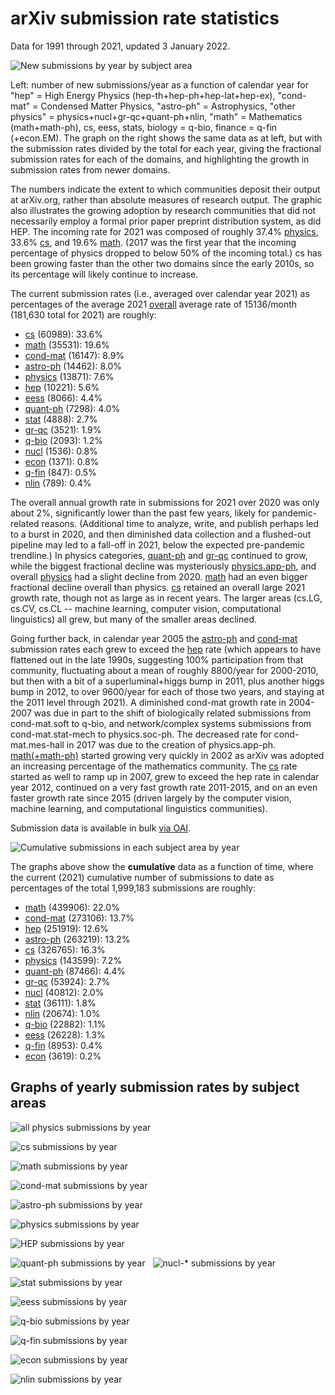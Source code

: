 # arXiv submission rate statistics

Data for 1991 through 2021, updated 3 January 2022.

![New submissions by year by subject area](newsubs.png)

Left: number of new submissions/year as a function of calendar year for "hep" = High Energy Physics (hep-th+hep-ph+hep-lat+hep-ex), "cond-mat" = Condensed Matter Physics, "astro-ph" = Astrophysics, "other physics" = physics+nucl+gr-qc+quant-ph+nlin, "math" = Mathematics (math+math-ph), cs, eess, stats, biology = q-bio, finance = q-fin (+econ.EM). The graph on the right shows the same data as at left, but with the submission rates divided by the total for each year, giving the fractional submission rates for each of the domains, and highlighting the growth in submission rates from newer domains.

The numbers indicate the extent to which communities deposit their output at arXiv.org, rather than absolute measures of research output. The graphic also illustrates the growing adoption by research communities that did not necessarily
employ a formal prior paper preprint distribution system, as did HEP. The incoming rate for 2021 was composed of roughly 37.4% [physics](#phys_yearly), 33.6% [cs](#cs_yearly), and 19.6% [math](#math_yearly).
(2017 was the first year that the incoming percentage of physics dropped to below 50% of the incoming total.) cs has been growing faster than the other two domains since the early 2010s, so its percentage will likely continue to increase.

The current submission rates (i.e., averaged over calendar year 2021) as percentages of the average 2021 [overall](http://arxiv.org/stats/monthly_submissions) average rate of 15136/month (181,630 total for 2021) are roughly:

-   [cs](#cs_yearly) (60989): 33.6%
-   [math](#math_yearly) (35531): 19.6%
-   [cond-mat](#cond-mat_yearly) (16147): 8.9%
-   [astro-ph](#astro-ph_yearly) (14462): 8.0%
-   [physics](#physics_yearly) (13871): 7.6%
-   [hep](#hep_yearly) (10221): 5.6%
-   [eess](#eess_yearly) (8066): 4.4%
-   [quant-ph](#quant-ph_yearly) (7298): 4.0%
-   [stat](#stat_yearly) (4888): 2.7%
-   [gr-qc](#gr-qc_yearly) (3521): 1.9%
-   [q-bio](#q-bio_yearly) (2093): 1.2%
-   [nucl](#nucl_yearly) (1536): 0.8%
-   [econ](#econ_yearly) (1371): 0.8%
-   [q-fin](#q-fin_yearly) (847): 0.5%
-   [nlin](#nlin_yearly) (789): 0.4%

The overall annual growth rate in submissions for 2021 over 2020 was only about 2%, significantly lower than the past few years, likely for pandemic-related reasons. (Additional time to analyze, write, and publish perhaps led to a burst in 2020, and then diminished data collection and a flushed-out pipeline may led to a fall-off in 2021, below the expected pre-pandemic trendline.) In physics categories, [quant-ph](#quant-ph_yearly) and [gr-qc](#gr-qc_yearly) continued to grow, while the biggest fractional decline was mysteriously [physics.app-ph](#physics_yearly), and overall [physics](#phys_yearly) had a slight decline from 2020. [math](#math_yearly) had an even bigger fractional decline overall than physics. [cs](#cs_yearly) retained an overall large 2021 growth rate, though not as large as in recent years. The larger areas (cs.LG, cs.CV, cs.CL
-- machine learning, computer vision, computational linguistics) all grew, but many of the smaller areas declined.

Going further back, in calendar year 2005 the [astro-ph](#astro-ph_yearly) and [cond-mat](#cond-mat_yearly) submission rates each grew to exceed the [hep](#hep_yearly) rate (which appears to have flattened out in the late 1990s, suggesting 100% participation from that community, fluctuating about a mean of roughly 8800/year for 2000-2010, but then with a bit of a superluminal+higgs bump in 2011, plus another higgs bump in 2012, to over 9600/year for each of those two years, and staying at the 2011 level through 2021). A diminished cond-mat growth rate in 2004-2007 was due in part to the shift of biologically related submissions from cond-mat.soft to q-bio, and network/complex systems submissions from cond-mat.stat-mech to physics.soc-ph. The decreased rate for cond-mat.mes-hall in 2017 was due to the creation of physics.app-ph. [math(+math-ph)](#math_yearly) started growing very quickly in 2002 as arXiv was adopted an increasing percentage of the mathematics community. The [cs](#cs_yearly) rate started as well to ramp up in 2007, grew to exceed the hep rate in calendar year 2012, continued on a very fast growth rate 2011-2015, and on an even faster growth rate since 2015 (driven largely by the computer vision, machine learning, and computational linguistics communities).

Submission data is available in bulk [via OAI](../../oa).



![Cumulative submissions in each subject area by year](cumsubs.png)

The graphs above show the **cumulative** data as a function of time, where the current (2021) cumulative number of submissions to date as percentages of the total 1,999,183 submissions are roughly:

-   [math](#math_yearly) (439906): 22.0%
-   [cond-mat](#cond-mat_yearly) (273106): 13.7%
-   [hep](#hep_yearly) (251919): 12.6%
-   [astro-ph](#astro-ph_yearly) (263219): 13.2%
-   [cs](#cs_yearly) (326765): 16.3%
-   [physics](#physics_yearly) (143599): 7.2%
-   [quant-ph](#quant-ph_yearly) (87466): 4.4%
-   [gr-qc](#gr-qc_yearly) (53924): 2.7%
-   [nucl](#nucl_yearly) (40812): 2.0%
-   [stat](#stat_yearly) (36111): 1.8%
-   [nlin](#nlin_yearly) (20674): 1.0%
-   [q-bio](#q-bio_yearly) (22882): 1.1%
-   [eess](#eess_yearly) (26228): 1.3%
-   [q-fin](#q-fin_yearly) (8953): 0.4%
-   [econ](#econ_yearly) (3619): 0.2%

## Graphs of yearly submission rates by subject areas

![all physics submissions by year](phys_yearly.png)

<span id="cs_yearly"></span>

![cs submissions by year](cs_yearly.png)

<span id="math_yearly"></span>

![math submissions by year](math_yearly.png)

<span id="cond-mat_yearly"></span>

![cond-mat submissions by year](cond-mat_yearly.png)

<span id="astro-ph_yearly"></span>

![astro-ph submissions by year](astro-ph_yearly.png)

<span id="physics_yearly"></span>

![physics submissions by year](physics_yearly.png)

<span id="hep_yearly"></span>

![HEP submissions by year](hep_yearly.png)

<span id="quant-ph_yearly"></span><span id="gr-qc_yearly"></span><span id="nucl_yearly"></span><span id="nucl_yearly"></span>

![quant-ph submissions by year](quant-ph_gr-qc_yearly.png)   ![nucl-\* submissions by year](nucl_yearly.png)

<span id="stat_yearly"></span>

![stat submissions by year](stat_yearly.png)

<span id="eess_yearly"></span>

![eess submissions by year](eess_yearly.png)

<span id="q-bio_yearly"></span>

![q-bio submissions by year](q-bio_yearly.png)

<span id="q-fin_yearly"></span>

![q-fin submissions by year](q-fin_yearly.png)

<span id="econ_yearly"></span>

![econ submissions by year](econ_yearly.png)

<span id="nlin_yearly"></span>

![nlin submissions by year](nlin_yearly.png)
